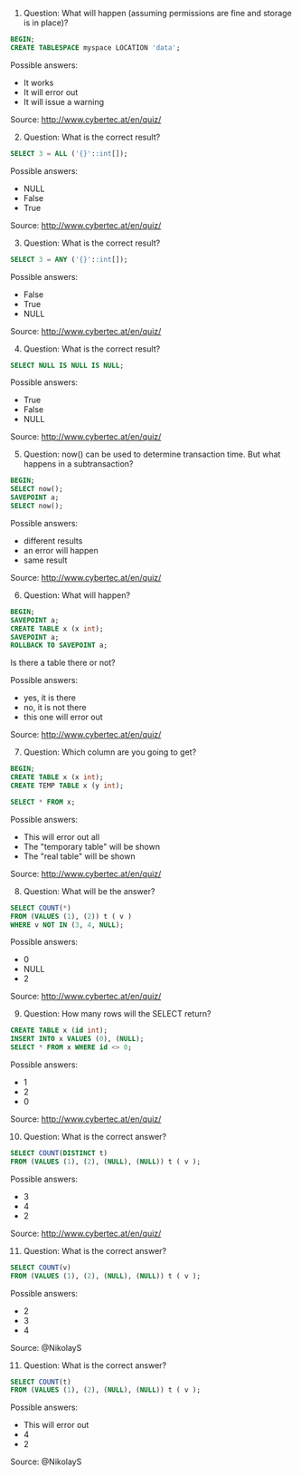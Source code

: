 1) Question: 
What will happen (assuming permissions are fine and storage is in place)?
```sql
BEGIN;
CREATE TABLESPACE myspace LOCATION 'data';
```

Possible answers:
 - It works
 - It will error out
 - It will issue a warning
 
 Source: http://www.cybertec.at/en/quiz/
 
2) Question:
What is the correct result?
```sql
SELECT 3 = ALL ('{}'::int[]);
```
 
Possible answers:
 - NULL
 - False
 - True
  
Source: http://www.cybertec.at/en/quiz/

3) Question:
What is the correct result?
```sql
SELECT 3 = ANY ('{}'::int[]);
```

Possible answers:
 - False
 - True
 - NULL
  
Source: http://www.cybertec.at/en/quiz/

4) Question:
What is the correct result?
```sql
SELECT NULL IS NULL IS NULL;
```

Possible answers:
 - True
 - False
 - NULL
  
Source: http://www.cybertec.at/en/quiz/
  
5) Question:
now() can be used to determine transaction time. But what happens in a subtransaction?
```sql
BEGIN;
SELECT now();
SAVEPOINT a;
SELECT now();
```

Possible answers:
 - different results
 - an error will happen
 - same result
 
Source: http://www.cybertec.at/en/quiz/

6) Question:
What will happen?
```sql
BEGIN;
SAVEPOINT a;
CREATE TABLE x (x int);
SAVEPOINT a;
ROLLBACK TO SAVEPOINT a;
```
Is there a table there or not?

Possible answers:
 - yes, it is there
 - no, it is not there
 - this one will error out
  
Source: http://www.cybertec.at/en/quiz/

7) Question:
Which column are you going to get?
```sql
BEGIN;
CREATE TABLE x (x int);
CREATE TEMP TABLE x (y int);

SELECT * FROM x;
```

Possible answers:
 - This will error out all
 - The "temporary table" will be shown
 - The "real table" will be shown
  
Source: http://www.cybertec.at/en/quiz/

8) Question:
What will be the answer?
```sql
SELECT COUNT(*)
FROM (VALUES (1), (2)) t ( v )
WHERE v NOT IN (3, 4, NULL);
```

Possible answers:
 - 0
 - NULL
 - 2
  
Source: http://www.cybertec.at/en/quiz/

9) Question:
How many rows will the SELECT return?
```sql
CREATE TABLE x (id int);
INSERT INTO x VALUES (0), (NULL);
SELECT * FROM x WHERE id <> 0;
```

Possible answers:
 - 1
 - 2
 - 0
  
Source: http://www.cybertec.at/en/quiz/

10) Question:
What is the correct answer?
```sql
SELECT COUNT(DISTINCT t) 
FROM (VALUES (1), (2), (NULL), (NULL)) t ( v );
```

Possible answers:
 - 3
 - 4
 - 2
  
Source: http://www.cybertec.at/en/quiz/

11) Question:
What is the correct answer?
```sql
SELECT COUNT(v) 
FROM (VALUES (1), (2), (NULL), (NULL)) t ( v );
```

Possible answers:
 - 2
 - 3
 - 4
  
Source: @NikolayS

11) Question:
What is the correct answer?
```sql
SELECT COUNT(t) 
FROM (VALUES (1), (2), (NULL), (NULL)) t ( v );
```

Possible answers:
 - This will error out
 - 4
 - 2
  
Source: @NikolayS
